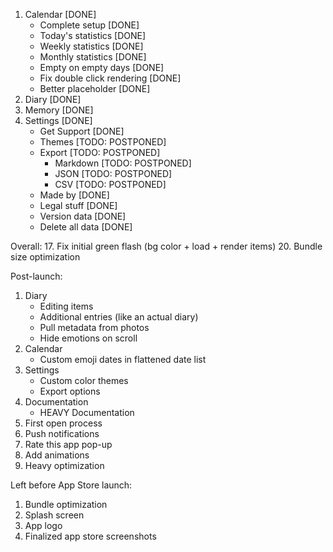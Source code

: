 1. Calendar [DONE]
	- Complete setup [DONE]
	- Today's statistics [DONE]
	- Weekly statistics [DONE]
	- Monthly statistics [DONE]
	- Empty on empty days [DONE]
	- Fix double click rendering [DONE]
	- Better placeholder [DONE]
2. Diary [DONE]
3. Memory [DONE]
4. Settings [DONE]
	- Get Support [DONE]
	- Themes [TODO: POSTPONED]
	- Export [TODO: POSTPONED]
		- Markdown [TODO: POSTPONED]
		- JSON [TODO: POSTPONED]
		- CSV [TODO: POSTPONED]
	- Made by [DONE]
	- Legal stuff [DONE]
	- Version data [DONE]
	- Delete all data [DONE]

Overall:
17. Fix initial green flash (bg color + load + render items)
20. Bundle size optimization

Post-launch: 
1. Diary
	- Editing items
	- Additional entries (like an actual diary)
	- Pull metadata from photos
	- Hide emotions on scroll
2. Calendar
	- Custom emoji dates in flattened date list
3. Settings
	- Custom color themes
	- Export options
4. Documentation
	- HEAVY Documentation
5. First open process
6. Push notifications
7. Rate this app pop-up
8. Add animations
9. Heavy optimization

Left before App Store launch:
1. Bundle optimization
2. Splash screen
3. App logo
4. Finalized app store screenshots
